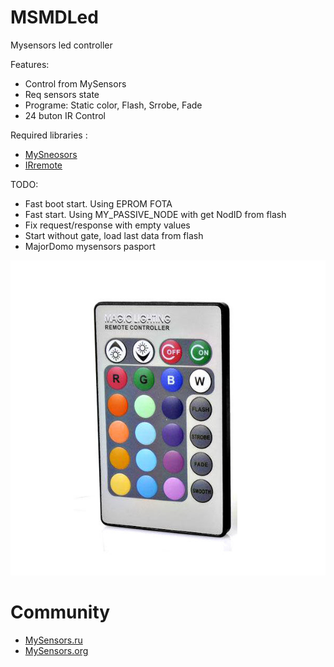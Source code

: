 # MSMDLed
Mysensors led controller

Features:
* Control from MySensors
* Req sensors state
* Programe: Static color, Flash, Srrobe, Fade
* 24 buton IR Control 

Required libraries :
* [MySneosors](https://github.com/mysensors/MySensors/tree/master)
* [IRremote](https://github.com/z3t0/Arduino-IRremote)

TODO:
* Fast boot start. Using EPROM FOTA
* Fast start. Using MY_PASSIVE_NODE with get NodID from flash
* Fix request/response with empty values
* Start without gate, load last data from flash
* MajorDomo mysensors pasport

![24Button](https://github.com/Shagrat2/MSMDLed/raw/master/img/ctrl24.jpg)

Community
=========
* [MySensors.ru](http://mysensors.ru)
* [MySensors.org](https://mysensors.org)
